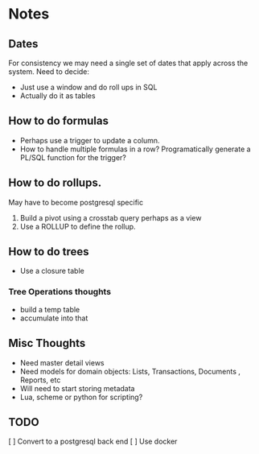 # Notes

## Dates
For consistency we may need a single set of dates that apply across the system. Need to decide:
* Just use a window and do roll ups in SQL
* Actually do it as tables

## How to do formulas
* Perhaps use a trigger to update a column. 
* How to handle multiple formulas in a row? Programatically generate a PL/SQL function for the trigger? 

## How to do rollups.
May have to become postgresql specific
1. Build a pivot using a crosstab query perhaps as a view
1. Use a ROLLUP to define the rollup.

## How to do trees
* Use a closure table
### Tree Operations thoughts
* build a temp table
* accumulate into that

## Misc Thoughts
* Need master detail views
* Need models for domain objects: Lists, Transactions, Documents , Reports, etc
* Will need to start storing metadata
* Lua, scheme or python for scripting?

## TODO
[ ] Convert to a postgresql back end
[ ] Use docker 